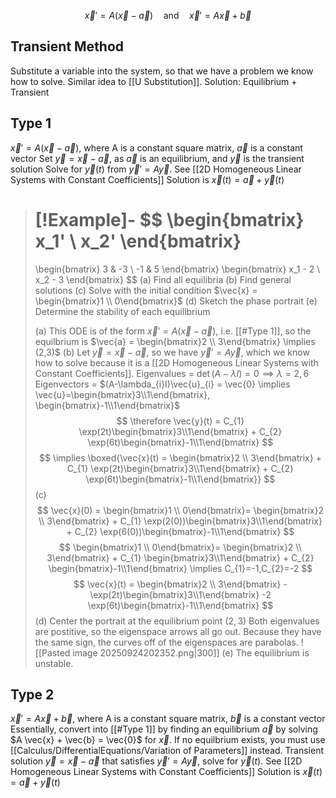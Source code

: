
$$
\vec{x}'=A(\vec{x} - \vec{a})
\quad\text{and}\quad
\vec{x}'=A\vec{x} + \vec{b}
$$
## Transient Method
Substitute a variable into the system, so that we have a problem we know how to solve. Similar idea to [[U Substitution]]. 
Solution: Equilibrium + Transient

## Type 1
$\vec{x}'=A(\vec{x} - \vec{a})$, where A is a constant square matrix, $\vec{a}$ is a constant vector
Set $\vec{y} = \vec{x} - \vec{a}$, as $\vec{a}$ is an equilibrium, and $\vec{y}$ is the transient solution
Solve for $\vec{y}(t)$ from $\vec{y}' = A \vec{y}$. See [[2D Homogeneous Linear Systems with Constant Coefficients]]
Solution is $\vec{x}(t) = \vec{a} + \vec{y}(t)$
> [!Example]-
> $$
> \begin{bmatrix}
> x_1' \\
> x_2'
> \end{bmatrix}
> =
> \begin{bmatrix}
> 3 & -3 \\
> -1 & 5
> \end{bmatrix}
> \begin{bmatrix}
> x_1 - 2 \\
> x_2 - 3
> \end{bmatrix}
> $$
(a) Find all equilibria
(b) Find general solutions
(c) Solve with the initial condition $\vec{x} = \begin{bmatrix}1 \\ 0\end{bmatrix}$
(d) Sketch the phase portrait
(e) Determine the stability of each equilibrium
> 
>
> (a) This ODE is of the form $\vec{x}' = A(\vec{x}-\vec{a})$, i.e. [[#Type 1]], so the equilbrium is $\vec{a} = \begin{bmatrix}2 \\ 3\end{bmatrix} \implies (2,3)$
> (b) Let $\vec{y} = \vec{x} - \vec{a}$, so we have $\vec{y}' = A\vec{y}$, which we know how to solve because it is a [[2D Homogeneous Linear Systems with Constant Coefficients]]. 
> Eigenvalues = $\det(A - \lambda I) = 0 \implies \lambda = 2,6$
> Eigenvectors = $(A-\lambda_{i}I)\vec{u}_{i} = \vec{0} \implies  \vec{u}=\begin{bmatrix}3\\1\end{bmatrix}, \begin{bmatrix}-1\\1\end{bmatrix}$
> $$
> \therefore \vec{y}(t) = C_{1} \exp(2t)\begin{bmatrix}3\\1\end{bmatrix} + C_{2} \exp(6t)\begin{bmatrix}-1\\1\end{bmatrix}
> $$
> $$
> \implies \boxed{\vec{x}(t) = \begin{bmatrix}2 \\ 3\end{bmatrix} + C_{1} \exp(2t)\begin{bmatrix}3\\1\end{bmatrix} + C_{2} \exp(6t)\begin{bmatrix}-1\\1\end{bmatrix}}
> $$
> (c) 
> $$
> \vec{x}(0) = \begin{bmatrix}1 \\ 0\end{bmatrix}= \begin{bmatrix}2 \\ 3\end{bmatrix} + C_{1} \exp(2(0))\begin{bmatrix}3\\1\end{bmatrix} + C_{2} \exp(6(0))\begin{bmatrix}-1\\1\end{bmatrix}
> $$
> $$
>  \begin{bmatrix}1 \\ 0\end{bmatrix}= \begin{bmatrix}2 \\ 3\end{bmatrix} + C_{1} \begin{bmatrix}3\\1\end{bmatrix} + C_{2} \begin{bmatrix}-1\\1\end{bmatrix} \implies C_{1}=-1,C_{2}=-2
> $$
> $$
> \vec{x}(t) = \begin{bmatrix}2 \\ 3\end{bmatrix} - \exp(2t)\begin{bmatrix}3\\1\end{bmatrix} -2 \exp(6t)\begin{bmatrix}-1\\1\end{bmatrix}
> $$
> (d) Center the portrait at the equilibrium point $(2,3)$
> Both eigenvalues are postitive, so the eigenspace arrows all go out. Because they have the same sign, the curves off of the eigenspaces are parabolas.
> ![[Pasted image 20250924202352.png|300]]
> (e) The equilibrium is unstable.

## Type 2
$\vec{x}'=A\vec{x} + \vec{b}$, where A is a constant square matrix, $\vec{b}$ is a constant vector
 Essentially, convert into [[#Type 1]] by finding an equilibrium $\vec{a}$ by solving $A \vec{x} + \vec{b} = \vec{0}$ for $\vec{x}$.
 If no equilbrium exists, you must use [[Calculus/DifferentialEquations/Variation of Parameters]] instead. 
Transient solution $\vec{y} = \vec{x} - \vec{a}$ that satisfies $\vec{y}' = A \vec{y}$, solve for $\vec{y}(t)$. See [[2D Homogeneous Linear Systems with Constant Coefficients]]
Solution is $\vec{x}(t) = \vec{a} + \vec{y}(t)$
